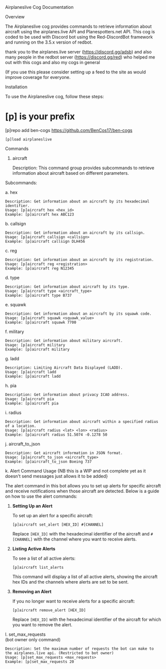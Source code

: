 Airplaneslive Cog Documentation

Overview

The Airplaneslive cog provides commands to retrieve information about aircraft using the airplanes.live API and Planespotters.net API. 
This cog is coded to be used with Discord bot using the Red-DiscordBot framework and running on the 3.5.x version of redbot.

thank you to the airplanes.live server (https://discord.gg/adsb) and also many people in the redbot server (https://discord.gg/red) who helped me out with this cogs and also my cogs in general 

(If you use this please consider setting up a feed to the site as would improve coverage for everyone.



Installation


To use the Airplaneslive cog, follow these steps:

# [p] is your prefix


[p]repo add ben-cogs https://github.com/BenCos17/ben-cogs



    [p]load airplaneslive

Commands
1. aircraft

    Description: This command group provides subcommands to retrieve information about aircraft based on different parameters.

Subcommands:    

a. hex

    Description: Get information about an aircraft by its hexadecimal identifier.
    Usage: [p]aircraft hex <hex_id>
    Example: [p]aircraft hex ABC123

b. callsign

    Description: Get information about an aircraft by its callsign.
    Usage: [p]aircraft callsign <callsign>
    Example: [p]aircraft callsign DLH456

c. reg

    Description: Get information about an aircraft by its registration.
    Usage: [p]aircraft reg <registration>
    Example: [p]aircraft reg N12345

d. type

    Description: Get information about aircraft by its type.
    Usage: [p]aircraft type <aircraft_type>
    Example: [p]aircraft type B737

e. squawk

    Description: Get information about an aircraft by its squawk code.
    Usage: [p]aircraft squawk <squawk_value>
    Example: [p]aircraft squawk 7700

f. military

    Description: Get information about military aircraft.
    Usage: [p]aircraft military
    Example: [p]aircraft military

g. ladd

    Description: Limiting Aircraft Data Displayed (LADD).
    Usage: [p]aircraft ladd
    Example: [p]aircraft ladd

h. pia

    Description: Get information about privacy ICAO address.
    Usage: [p]aircraft pia
    Example: [p]aircraft pia

i. radius

    Description: Get information about aircraft within a specified radius of a location.
    Usage: [p]aircraft radius <lat> <lon> <radius>
    Example: [p]aircraft radius 51.5074 -0.1278 50

j. aircraft_to_json

    Description: Get aircraft information in JSON format.
    Usage: [p]aircraft_to_json <aircraft_type>
    Example: [p]aircraft_to_json Boeing 737



k.  Alert Command Usage     {NB this is a WIP and not complete yet as it doesn't send messages just allows it to be added}

The alert command in this bot allows you to set up alerts for specific aircraft and receive notifications when those aircraft are detected. Below is a guide on how to use the alert commands:

1. **Setting Up an Alert**

   To set up an alert for a specific aircraft:
   ```
   [p]aircraft set_alert [HEX_ID] #[CHANNEL]
   ```
   Replace `[HEX_ID]` with the hexadecimal identifier of the aircraft and `#[CHANNEL]` with the channel where you want to receive alerts.

2. **Listing Active Alerts**

   To see a list of all active alerts:
   ```
   [p]aircraft list_alerts
   ```
   This command will display a list of all active alerts, showing the aircraft hex IDs and the channels where alerts are set to be sent.

3. **Removing an Alert**

   If you no longer want to receive alerts for a specific aircraft:
   ```
   [p]aircraft remove_alert [HEX_ID]
   ```
   Replace `[HEX_ID]` with the hexadecimal identifier of the aircraft for which you want to remove the alert.


l. set_max_requests   
(bot owner only command) 

    Description: Set the maximum number of requests the bot can make to the airplanes.live api. (Restricted to bot owner)
    Usage: [p]set_max_requests <max_requests>
    Example: [p]set_max_requests 20
